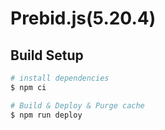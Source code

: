 # Prebid.js(5.20.4)

## Build Setup

```bash
# install dependencies
$ npm ci

# Build & Deploy & Purge cache
$ npm run deploy
```
